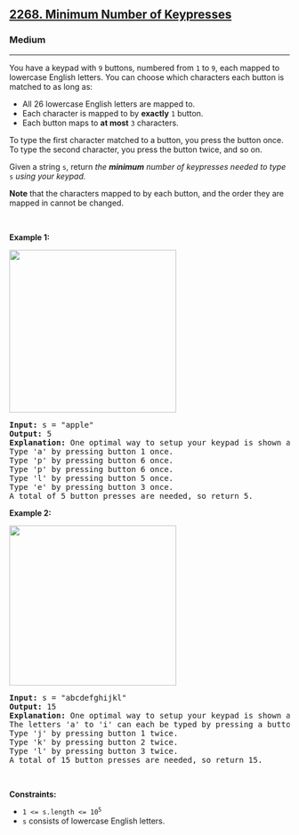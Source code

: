 <h2><a href="https://leetcode.com/problems/minimum-number-of-keypresses/">2268. Minimum Number of Keypresses</a></h2><h3>Medium</h3><hr><div><p>You have a keypad with <code>9</code> buttons, numbered from <code>1</code> to <code>9</code>, each mapped to lowercase English letters. You can choose which characters each button is matched to as long as:</p>

<ul>
	<li>All 26 lowercase English letters are mapped to.</li>
	<li>Each character is mapped to by <strong>exactly</strong> <code>1</code> button.</li>
	<li>Each button maps to <strong>at most</strong> <code>3</code> characters.</li>
</ul>

<p>To type the first character matched to a button, you press the button once. To type the second character, you press the button twice, and so on.</p>

<p>Given a string <code>s</code>, return <em>the <strong>minimum</strong> number of keypresses needed to type </em><code>s</code><em> using your keypad.</em></p>

<p><strong>Note</strong> that the characters mapped to by each button, and the order they are mapped in cannot be changed.</p>

<p>&nbsp;</p>
<p><strong class="example">Example 1:</strong></p>
<img src="https://assets.leetcode.com/uploads/2022/05/05/image-20220505184346-1.png" style="width: 300px; height: 293px;">
<pre><strong>Input:</strong> s = "apple"
<strong>Output:</strong> 5
<strong>Explanation:</strong> One optimal way to setup your keypad is shown above.
Type 'a' by pressing button 1 once.
Type 'p' by pressing button 6 once.
Type 'p' by pressing button 6 once.
Type 'l' by pressing button 5 once.
Type 'e' by pressing button 3 once.
A total of 5 button presses are needed, so return 5.
</pre>

<p><strong class="example">Example 2:</strong></p>
<img src="https://assets.leetcode.com/uploads/2022/05/05/image-20220505203823-1.png" style="width: 300px; height: 288px;">
<pre><strong>Input:</strong> s = "abcdefghijkl"
<strong>Output:</strong> 15
<strong>Explanation:</strong> One optimal way to setup your keypad is shown above.
The letters 'a' to 'i' can each be typed by pressing a button once.
Type 'j' by pressing button 1 twice.
Type 'k' by pressing button 2 twice.
Type 'l' by pressing button 3 twice.
A total of 15 button presses are needed, so return 15.
</pre>

<p>&nbsp;</p>
<p><strong>Constraints:</strong></p>

<ul>
	<li><code>1 &lt;= s.length &lt;= 10<sup>5</sup></code></li>
	<li><code>s</code> consists of lowercase English letters.</li>
</ul>
</div>